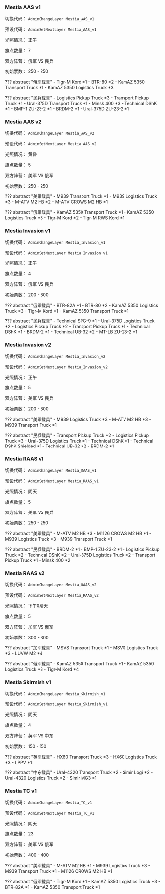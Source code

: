 ### Mestia AAS v1

切换代码： `AdminChangeLayer Mestia_AAS_v1`

预设代码： `AdminSetNextLayer Mestia_AAS_v1`

光照情况： 正午

旗点数量： 7

双方阵营： 俄军 VS 民兵

初始票数： 250  -  250

??? abstract "俄军载具"
    - Tigr-M Kord *1
    - BTR-80 *2
    - KamAZ 5350 Transport Truck *1
    - KamAZ 5350 Logistics Truck *3

??? abstract "民兵载具"
    - Logistics Pickup Truck *3
    - Transport Pickup Truck *1
    - Ural-375D Transport Truck *1
    - Minsk 400 *3
    - Technical DShK *1
    - BMP-1 ZU-23-2 *1
    - BRDM-2 *1
    - Ural-375D ZU-23-2 *1


### Mestia AAS v2

切换代码： `AdminChangeLayer Mestia_AAS_v2`

预设代码： `AdminSetNextLayer Mestia_AAS_v2`

光照情况： 黄昏

旗点数量： 5

双方阵营： 美军 VS 俄军

初始票数： 250  -  250

??? abstract "美军载具"
    - M939 Transport Truck *1
    - M939 Logistics Truck *3
    - M-ATV M2 HB *2
    - M-ATV CROWS M2 HB *1

??? abstract "俄军载具"
    - KamAZ 5350 Transport Truck *1
    - KamAZ 5350 Logistics Truck *3
    - Tigr-M Kord *2
    - Tigr-M RWS Kord *1


### Mestia Invasion v1

切换代码： `AdminChangeLayer Mestia_Invasion_v1`

预设代码： `AdminSetNextLayer Mestia_Invasion_v1`

光照情况： 正午

旗点数量： 4

双方阵营： 俄军 VS 民兵

初始票数： 200  -  800

??? abstract "俄军载具"
    - BTR-82A *1
    - BTR-80 *2
    - KamAZ 5350 Logistics Truck *3
    - Tigr-M Kord *1
    - KamAZ 5350 Transport Truck *1

??? abstract "民兵载具"
    - Technical SPG-9 *1
    - Ural-375D Logistics Truck *2
    - Logistics Pickup Truck *2
    - Transport Pickup Truck *1
    - Technical DShK *1
    - BRDM-2 *1
    - Technical UB-32 *2
    - MT-LB ZU-23-2 *1


### Mestia Invasion v2

切换代码： `AdminChangeLayer Mestia_Invasion_v2`

预设代码： `AdminSetNextLayer Mestia_Invasion_v2`

光照情况： 正午

旗点数量： 5

双方阵营： 美军 VS 民兵

初始票数： 200  -  800

??? abstract "美军载具"
    - M939 Logistics Truck *3
    - M-ATV M2 HB *3
    - M939 Transport Truck *1

??? abstract "民兵载具"
    - Transport Pickup Truck *2
    - Logistics Pickup Truck *3
    - Ural-375D Logistics Truck *1
    - Technical DShK *1
    - Technical DShK Shielded *1
    - Technical UB-32 *2
    - BRDM-2 *1


### Mestia RAAS v1

切换代码： `AdminChangeLayer Mestia_RAAS_v1`

预设代码： `AdminSetNextLayer Mestia_RAAS_v1`

光照情况： 阴天

旗点数量： 5

双方阵营： 美军 VS 民兵

初始票数： 250  -  250

??? abstract "美军载具"
    - M-ATV M2 HB *3
    - M1126 CROWS M2 HB *1
    - M939 Logistics Truck *3
    - M939 Transport Truck *1

??? abstract "民兵载具"
    - BRDM-2 *1
    - BMP-1 ZU-23-2 *1
    - Logistics Pickup Truck *2
    - Technical DShK *2
    - Ural-375D Logistics Truck *2
    - Transport Pickup Truck *1
    - Minsk 400 *2


### Mestia RAAS v2

切换代码： `AdminChangeLayer Mestia_RAAS_v2`

预设代码： `AdminSetNextLayer Mestia_RAAS_v2`

光照情况： 下午&晴天

旗点数量： 5

双方阵营： 加军 VS 俄军

初始票数： 300  -  300

??? abstract "加军载具"
    - MSVS Transport Truck *1
    - MSVS Logistics Truck *3
    - LUVW M2 *4

??? abstract "俄军载具"
    - KamAZ 5350 Transport Truck *1
    - KamAZ 5350 Logistics Truck *3
    - Tigr-M Kord *4


### Mestia Skirmish v1

切换代码： `AdminChangeLayer Mestia_Skirmish_v1`

预设代码： `AdminSetNextLayer Mestia_Skirmish_v1`

光照情况： 阴天

旗点数量： 4

双方阵营： 英军 VS 中东

初始票数： 150  -  150

??? abstract "英军载具"
    - HX60 Transport Truck *3
    - HX60 Logistics Truck *3
    - LPPV *1

??? abstract "中东载具"
    - Ural-4320 Transport Truck *2
    - Simir Logi *2
    - Ural-4320 Logistics Truck *2
    - Simir MG3 *1


### Mestia TC v1

切换代码： `AdminChangeLayer Mestia_TC_v1`

预设代码： `AdminSetNextLayer Mestia_TC_v1`

光照情况： 阴天

旗点数量： 23

双方阵营： 美军 VS 俄军

初始票数： 400  -  400

??? abstract "美军载具"
    - M-ATV M2 HB *1
    - M939 Logistics Truck *3
    - M939 Transport Truck *1
    - M1126 CROWS M2 HB *1

??? abstract "俄军载具"
    - Tigr-M Kord *1
    - KamAZ 5350 Logistics Truck *3
    - BTR-82A *1
    - KamAZ 5350 Transport Truck *1
